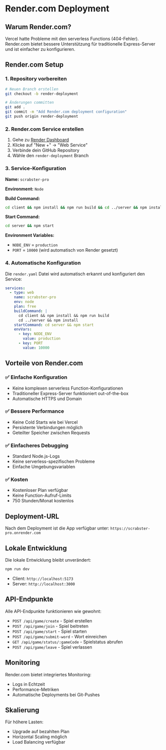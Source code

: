 # Render.com Deployment

## Warum Render.com?

Vercel hatte Probleme mit den serverless Functions (404-Fehler). Render.com bietet bessere Unterstützung für traditionelle Express-Server und ist einfacher zu konfigurieren.

## Render.com Setup

### 1. Repository vorbereiten

```bash
# Neuen Branch erstellen
git checkout -b render-deployment

# Änderungen committen
git add .
git commit -m "Add Render.com deployment configuration"
git push origin render-deployment
```

### 2. Render.com Service erstellen

1. Gehe zu [Render Dashboard](https://dashboard.render.com/)
2. Klicke auf "New +" → "Web Service"
3. Verbinde dein GitHub Repository
4. Wähle den `render-deployment` Branch

### 3. Service-Konfiguration

**Name:** `scrabster-pro`

**Environment:** `Node`

**Build Command:**

```bash
cd client && npm install && npm run build && cd ../server && npm install
```

**Start Command:**

```bash
cd server && npm start
```

**Environment Variables:**

- `NODE_ENV` = `production`
- `PORT` = `10000` (wird automatisch von Render gesetzt)

### 4. Automatische Konfiguration

Die `render.yaml` Datei wird automatisch erkannt und konfiguriert den Service:

```yaml
services:
  - type: web
    name: scrabster-pro
    env: node
    plan: free
    buildCommand: |
      cd client && npm install && npm run build
      cd ../server && npm install
    startCommand: cd server && npm start
    envVars:
      - key: NODE_ENV
        value: production
      - key: PORT
        value: 10000
```

## Vorteile von Render.com

### ✅ **Einfache Konfiguration**

- Keine komplexen serverless Function-Konfigurationen
- Traditioneller Express-Server funktioniert out-of-the-box
- Automatische HTTPS und Domain

### ✅ **Bessere Performance**

- Keine Cold Starts wie bei Vercel
- Persistente Verbindungen möglich
- Geteilter Speicher zwischen Requests

### ✅ **Einfacheres Debugging**

- Standard Node.js-Logs
- Keine serverless-spezifischen Probleme
- Einfache Umgebungsvariablen

### ✅ **Kosten**

- Kostenloser Plan verfügbar
- Keine Function-Aufruf-Limits
- 750 Stunden/Monat kostenlos

## Deployment-URL

Nach dem Deployment ist die App verfügbar unter:
`https://scrabster-pro.onrender.com`

## Lokale Entwicklung

Die lokale Entwicklung bleibt unverändert:

```bash
npm run dev
```

- Client: `http://localhost:5173`
- Server: `http://localhost:3000`

## API-Endpunkte

Alle API-Endpunkte funktionieren wie gewohnt:

- `POST /api/game/create` - Spiel erstellen
- `POST /api/game/join` - Spiel beitreten
- `POST /api/game/start` - Spiel starten
- `POST /api/game/submit-word` - Wort einreichen
- `GET /api/game/status/:gameCode` - Spielstatus abrufen
- `POST /api/game/leave` - Spiel verlassen

## Monitoring

Render.com bietet integriertes Monitoring:

- Logs in Echtzeit
- Performance-Metriken
- Automatische Deployments bei Git-Pushes

## Skalierung

Für höhere Lasten:

- Upgrade auf bezahlten Plan
- Horizontal Scaling möglich
- Load Balancing verfügbar

